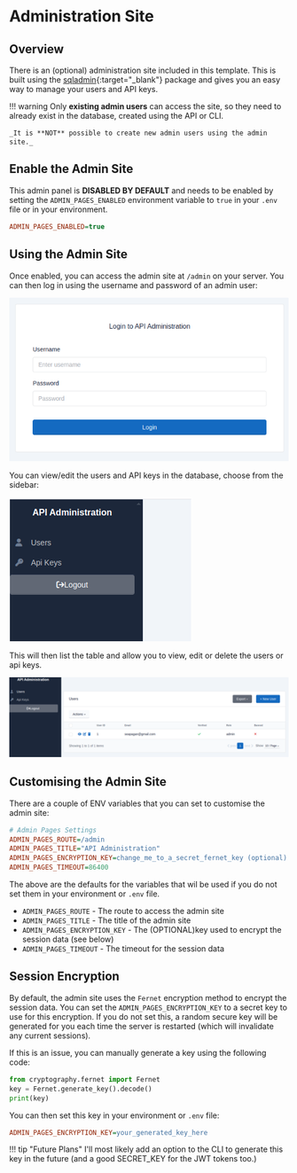 # Administration Site

## Overview

There is an (optional) administration site included in this template. This is
built using the [sqladmin](https://aminalaee.dev/sqladmin/){:target="_blank"}
package and gives you an easy way to manage your users and API keys.

!!! warning
    Only **existing admin users** can access the site, so they need to already
    exist in the database, created using the API or CLI.

    _It is **NOT** possible to create new admin users using the admin site._

## Enable the Admin Site

This admin panel is **DISABLED BY DEFAULT** and needs to be enabled by setting
the `ADMIN_PAGES_ENABLED` environment variable to `true` in your `.env` file or in
your environment.

```ini
ADMIN_PAGES_ENABLED=true
```

## Using the Admin Site

Once enabled, you can access the admin site at `/admin` on your server. You can
then log in using the username and password of an admin user:

![Admin Site Login](./images/login_image.png)

You can view/edit the users and API keys in the database, choose from the
sidebar:

![Admin Site Sidebar](./images/admin_sidebar.png)

This will then list the table and allow you to view, edit or delete the users or
api keys.

![Admin Site Example](./images/admin_example.png)

## Customising the Admin Site

There are a couple of ENV variables that you can set to customise the admin
site:

```ini
# Admin Pages Settings
ADMIN_PAGES_ROUTE=/admin
ADMIN_PAGES_TITLE="API Administration"
ADMIN_PAGES_ENCRYPTION_KEY=change_me_to_a_secret_fernet_key (optional)
ADMIN_PAGES_TIMEOUT=86400
```

The above are the defaults for the variables that wil be used if you do not set
them in your environment or `.env` file.

- `ADMIN_PAGES_ROUTE` - The route to access the admin site
- `ADMIN_PAGES_TITLE` - The title of the admin site
- `ADMIN_PAGES_ENCRYPTION_KEY` - The (OPTIONAL)key used to encrypt the session
  data (see below)
- `ADMIN_PAGES_TIMEOUT` - The timeout for the session data

## Session Encryption

By default, the admin site uses the `Fernet` encryption method to encrypt the
session data. You can set the `ADMIN_PAGES_ENCRYPTION_KEY` to a secret key to
use for this encryption. If you do not set this, a random secure key will be
generated for you each time the server is restarted (which will invalidate any
current sessions).

If this is an issue, you can manually generate a key using the following code:

```python
from cryptography.fernet import Fernet
key = Fernet.generate_key().decode()
print(key)
```

You can then set this key in your environment or `.env` file:

```ini
ADMIN_PAGES_ENCRYPTION_KEY=your_generated_key_here
```

!!! tip "Future Plans"
    I'll most likely add an option to the CLI to generate this key in the future
    (and a good SECRET_KEY for the JWT tokens too.)
